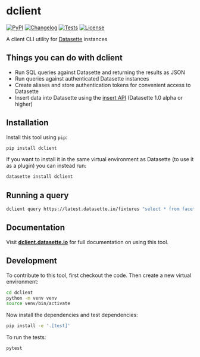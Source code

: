 # dclient

[![PyPI](https://img.shields.io/pypi/v/dclient.svg)](https://pypi.org/project/dclient/)
[![Changelog](https://img.shields.io/github/v/release/simonw/dclient?include_prereleases&label=changelog)](https://github.com/simonw/dclient/releases)
[![Tests](https://github.com/simonw/dclient/workflows/Test/badge.svg)](https://github.com/simonw/dclient/actions?query=workflow%3ATest)
[![License](https://img.shields.io/badge/license-Apache%202.0-blue.svg)](https://github.com/simonw/dclient/blob/master/LICENSE)

A client CLI utility for [Datasette](https://datasette.io/) instances

## Things you can do with dclient

- Run SQL queries against Datasette and returning the results as JSON
- Run queries against authenticated Datasette instances
- Create aliases and store authentication tokens for convenient access to Datasette
- Insert data into Datasette using the [insert API](https://docs.datasette.io/en/latest/json_api.html#the-json-write-api) (Datasette 1.0 alpha or higher)

## Installation

Install this tool using `pip`:
```bash
pip install dclient
```
If you want to install it in the same virtual environment as Datasette (to use it as a plugin) you can instead run:
```bash
datasette install dclient
```
## Running a query

```bash
dclient query https://latest.datasette.io/fixtures "select * from facetable limit 1"
```

## Documentation

Visit **[dclient.datasette.io](https://dclient.datasette.io)** for full documentation on using this tool.

## Development

To contribute to this tool, first checkout the code. Then create a new virtual environment:
```bash
cd dclient
python -m venv venv
source venv/bin/activate
```
Now install the dependencies and test dependencies:
```bash
pip install -e '.[test]'
```
To run the tests:
```bash
pytest
```